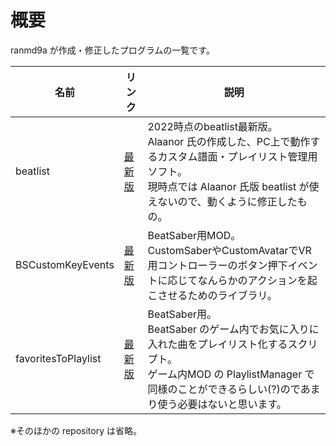 # 概要

ranmd9a が作成・修正したプログラムの一覧です。

| 名前 | リンク | 説明 |
|---|---|---|
| beatlist | [最新版](https://github.com/ranmd9a/beatlist/releases/latest) | 2022時点のbeatlist最新版。<br>Alaanor 氏の作成した、PC上で動作するカスタム譜面・プレイリスト管理用ソフト。<br>現時点では Alaanor 氏版 beatlist が使えないので、動くように修正したもの。 |
| BSCustomKeyEvents | [最新版](https://github.com/ranmd9a/BSCustomKeyEvents/releases/latest) | BeatSaber用MOD。<br>CustomSaberやCustomAvatarでVR用コントローラーのボタン押下イベントに応じてなんらかのアクションを起こさせるためのライブラリ。 |
| favoritesToPlaylist | [最新版](https://github.com/ranmd9a/favoritesToPlaylist) | BeatSaber用。<br>BeatSaber のゲーム内でお気に入りに入れた曲をプレイリスト化するスクリプト。<br>ゲーム内MOD の PlaylistManager で同様のことができるらしい(?)のであまり使う必要はないと思います。 |

※そのほかの repository は省略。
